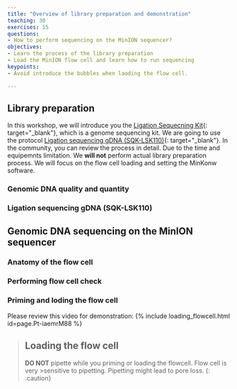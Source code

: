 ```yaml
---
title: "Overview of library preparation and demonstration"
teaching: 30
exercises: 15
questions:
- How to perform sequencing on the MinION sequencer?
objectives:
- Learn the process of the library preparation 
- Load the MinION flow cell and learn how to run sequencing 
keypoints:
- Avoid introduce the bubbles when laoding the flow cell. 

---
```


## Library preparation 

In this workshop, we will introduce you the [Ligation Sequecning Kit](https://store.nanoporetech.com/us/ligation-sequencing-kit110.html){: target="_blank"}, which is a genome sequencing kit. We are going to use the protocol [Ligation sequencing gDNA (SQK-LSK110)](https://community.nanoporetech.com/docs/prepare/library_prep_protocols/genomic-dna-by-ligation-sqk-lsk110/v/gde_9108_v110_revv_10nov2020){: target="_blank"}.
In the community, you can review the process in detail. Due to the time and equipemnts limitation. We **will not** perform actual library preparation process. We will focus on the flow cell loading and setting the MinKonw software.

### Genomic DNA quality and quantity

### Ligation sequencing gDNA (SQK-LSK110)  


## Genomic DNA sequencing on the MinION sequencer
 
### Anatomy of the flow cell

### Performing flow cell check 

### Priming and loding the flow cell

Please review this video for demonstration:
{% include loading_flowcell.html id=page.Pt-iaemrM88 %}

> ## Loading the flow cell
>**DO NOT** pipette while you priming or loading the flowcell. Flow cell is very >sensitive to pipetting. Pipetting might lead to pore loss. 
{: .caution}


